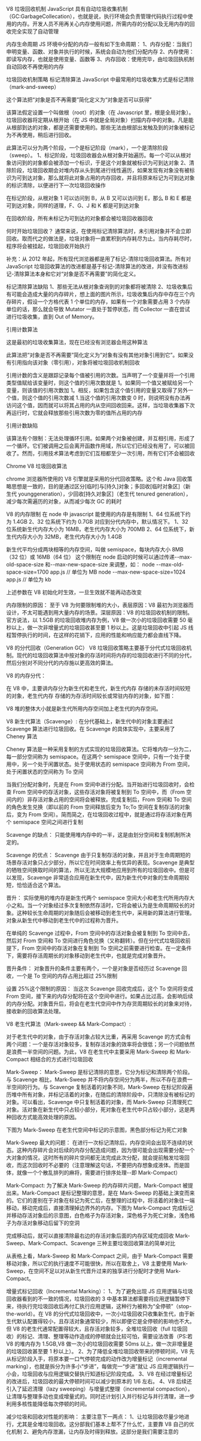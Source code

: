 V8 垃圾回收机制
JavaScript 具有自动垃圾收集机制（GC:GarbageCollecation），也就是说，执行环境会负责管理代码执行过程中使用的内存。开发人员不用再关心内存使用问题，所需内存的分配以及无用内存的回收完全实现了自动管理

内存生命周期
JS 环境中分配的内存一般有如下生命周期：
1、内存分配：当我们申明变量、函数、对象并执行的时候，系统会自动为他们分配内存
2、内存使用：即读写内存，也就是使用变量、函数等
3、内存回收：使用完毕，由垃圾回执机制自动回收不再使用的内存

垃圾回收机制策略
标记清除算法
JavaScript 中最常用的垃圾收集方式是标记清除（mark-and-sweep）

这个算法把“对象是否不再需要”简化定义为“对象是否可以获得”

该算法假定设置一个叫做根（root）的对象（在 Javascript 里，根是全局对象）。垃圾回收器将定期从根开始（在 JS 中就是全局对象）扫描内存中的对象。凡是能从根部到达的对象，都是还需要使用的。那些无法由根部出发触及到的对象被标记为不再使用，稍后进行回收。

此算法可以分为两个阶段，一个是标记阶段（mark），一个是清除阶段（sweep）。
1、标记阶段，垃圾回收器会从根对象开始遍历。每一个可以从根对象访问到的对象都会被添加一个标识，于是这个对象就被标识为可到达对象
2、清除阶段，垃圾回收期会对堆内存从头到尾进行线性遍历，如果发现有对象没有被标识为可到达对象，那么就将此对象占用的内存回收，并且将原来标记为可到达对象的标识清除，以便进行下一次垃圾回收操作

在标记阶段，从根对象 1 可以访问到 B，从 B 又可以访问到 E，那么 B 和 E 都是可到达对象，同样的道理，F、G、J 和 K 都是可到达对象

在回收阶段，所有未标记为可到达的对象都会被垃圾回收器回收

何时开始垃圾回收？
通常来说，在使用标记清除算法时，未引用对象并不会立即回收。取而代之的做法是，垃圾对象将一直累积到内存耗尽为止。当内存耗尽时，程序将会被挂起，垃圾回收开始执行

补充：从 2012 年起，所有现代浏览器都是用了标记-清除垃圾回收算法。所有对 JavaScript 垃圾回收算法的改进都是基于标记-清除算法的改进，并没有改进标记-清除算法本身和它对“对象是否不再需要”的简化定义。

标记清除算法缺陷
1、那些无法从根对象查询到的对象都将被清除
2、垃圾收集后有可能会造成大量的内存碎片，想上面的图片所示，垃圾收集后内存中存在三个内存碎片，假设一个方格代表 1 个单位的内存，如果有一个对象需要占用 3 个内存单位的话，那么就会导致 Mutator 一直处于暂停状态，而 Collector 一直在尝试进行垃圾收集，直到 Out of Memory。

引用计数算法

这是最初的垃圾收集算法，现在已经没有浏览器会用这种算法

此算法把“对象是否不再需要”简化定义为“对象有没有其他对象引用到它”。如果没有引用指向该对象（零引用），对象将被垃圾回收机制回收

引用计数的含义是跟踪记录每个值被引用的次数。当声明了一个变量并将一个引用类型值赋给该变量时，则这个值的引用次数就是 1。如果同一个值又被赋给另一个变量，则该值的引用次数加 1。相反，如果包含这个值引用的变量又取得了另外一个值，则这个值的引用次数减 1.当这个值的引用次数变 0 时，则说明没有办法再访问这个值，因而就可以将其占用的内从空间回收回来。这样，当垃圾收集器下次再运行时，它就会释放那些引用次数为零的值所占用的内存

引用计数缺陷

该算法有个限制：无法处理循环引用。如果两个对象被创建，并互相引用，形成了一个循环。它们被调用之后会离开函数作用域，所以它们已经没有用了，可以被回收了。然而，引用技术算法考虑到它们互相都至少一次引用，所有它们不会被回收

Chrome V8 垃圾回收算法

chrome 浏览器所使用的 V8 引擎就是采用的分代回收策略。这个和 Java 回收策略思想是一致的，目的是通过区分[临时]与[持久]对象；多回收[临时对象区]（新生代 younggeneration），少回收[持久对象区]（老生代 tenured generation），减少每次需遍历的对象，从而减少每次 GC 的耗时

V8 的内存限制
在 node 中 javascript 能使用的内存是有限制
1、64 位系统下约为 1.4GB
2、32 位系统下约为 0.7GB
对应到分代内存中，默认情况下。
1、32 位系统新生代内存大小为 16MB，老生代内存大小为 700MB
2、64 位系统下，新生代内存大小为 32MB，老生代内存大小为 1.4GB

新生代平均分成两块相等的内存空间，叫做 semispace，每块内存大小 8MB（32 位）或 16MB（64 位）
这个限制在 node 启动的时候可以通过传递--max-old-space-size 和--max-new-space-size 来调整，如：
node --max-old-space-size=1700 app.js // 单位为 MB
node --max-new-space-size=1024 app.js // 单位为 kb

上述参数在 V8 初始化时生效，一旦生效就不能再动态改变

内存限制的原因：
至于 V8 为何要限制堆的大小，表层原因：V8 最初为浏览器而设计，不太可能遇到用大量内存的场景。深层原因：V8 的垃圾回收机制的限制。官方说法，以 1.5GB 的垃圾回收堆内存为例，V8 做一次小的垃圾回收需要 50 毫秒以上，做一次非增量式的垃圾回收甚至要 1 秒以上。这是垃圾回收中引起 JS 线程暂停执行的时间，在这样的花销下，应用的性能和响应能力都会直线下降。

V8 的分代回收（Generation GC）
V8 垃圾回收策略主要基于分代式垃圾回收机制。现代的垃圾回收算法中按对象的存活时间将内存的垃圾回收进行不同的分代，然后分别对不同分代的内存施以更高效的算法。

V8 的内存分代：

在 V8 中，主要讲内存分为新生代和老生代，新生代内存 存储的未存活时间较短的对象，老生代内存 存储的为存活时间较长或常驻内存的对象，如下图：

V8 堆的整体大小就是新生代所用内存空间加上老生代的内存空间。

V8 新生代算法（Scavenge）:
在分代基础上，新生代中的对象主要通过 Scavenge 算法进行垃圾回收。在 Scavenge 的具体实现中，主要采用了 Cheney 算法

Cheney 算法是一种采用复制的方式实现的垃圾回收算法。它将堆内存一分为二，每一部分空间称为 semispace。在这两个 semispace 空间中，只有一个处于使用中，另一个处于闲置状态。处于使用状态的 semispace 空间称为 From 空间，处于闲置状态的空间称为 To 空间

当我们分配对象时，先是在 From 空间中进行分配。当开始进行垃圾回收时，会检查 From 空间中的存活对象，这些存活对象将被复制到 To 空间中，而（From 空间内的）非存活对象占用的空间将会被释放。完成复制后，From 空间和 To 空间的角色发生兑换（即以前的 From 空间释放后变为 To;To 空间在复制存活的对象后，变为 From 空间）。简而简之，在垃圾回收过程中，就是通过将存活对象在两个 semispace 空间之间进行复制

Scavenge 的缺点：
只能使用堆内存中的一半，这是由划分空间和复制机制所决定的。

Scavenge 的优点：
Scavenge 由于只复制存活的对象，并且对于生命周期短的场景存活对象只占少部分，所以它在时间效率上有优异的表现。Scavenge 是典型的牺牲空间换取时间的算法，所以无法大规模地应用到所有的垃圾回收中。但是可以发现，Scavenge 非常适合应用在新生代中，因为新生代中对象的生命周期较短，恰恰适合这个算法。

晋升：
实际使用的堆内存是新生代两个 semispace 空间大小和老生代所用内存大小之和。当一个对象经过多次复制依然存活时，它将会被认为是生命周期较长的对象。这种较长生命周期的对象随后会被移动到老生代中，采用新的算法进行管理。对象从新生代中移动到老生代中的过程称为晋升。

在单纯的 Scavenge 过程中，From 空间中的存活对象会被复制到 To 空间中去，然后对 From 空间和 To 空间进行角色兑换（又称翻转）。但在分代式垃圾回收前提下，From 空间中的存活对象在复制到 To 空间之前需要进行检查。在一定条件下，需要将存活周期长的对象移动到老生代中，也就是完成对象晋升。

晋升条件：
对象晋升的条件主要有两个，一个是对象是否经历过 Scavenge 回收，一个是 To 空间的内存占用比超过 25%限制

设置 25%这个限制的原因：
当这次 Scavenge 回收完成后，这个 To 空间将变成 From 空间，接下来的内存分配将在这个空间中进行。如果占比过高，会影响后续的内存分配。对象晋升后，将会在老生代空间中作为存货周期较长的对象来对待，接收新的回收算法处理。

V8 老生代算法（Mark-sweep && Mark-Compact）:

对于老生代中的对象，由于存活对象占较大比重，再采用 Scavenge 的方式会有两个问题：一个是存活对象较多，复制存活对象的效率将会很低；另一个问题依然是浪费一半空间的问题。为此，V8 在老生代中主要采用 Mark-Sweep 和 Mark-Compact 相结合的方式进行垃圾回收

Mark-Sweep：
Mark-Sweep 是标记清除的意思，它分为标记和清除两个阶段。与 Scavenge 相比，Mark-Sweep 并不将内存空间分为两半，所以不存在浪费一半空间的行为。与 Scavenge 复制活着的对象不同，Mark-Sweep 在标记阶段遍历堆中所有对象，并标记活着的对象，在随后的清除阶段中，只清除没有被标记的对象。可以看出，Scavenge 中只复制活着的对象，而 Mark-Sweep 只清理死亡对象。活对象在新生代中只占较小部分，死对象在老生代中只占较小部分，这是两种回收方式能高效处理的原因。

下图为 Mark-Sweep 在老生代空间中标记的示意图，黑色部分标记为死亡对象

Mark-Sweep 最大的问题：
在进行一次标记清除后，内存空间会出现不连续的状态。这种内存碎片会对后续的内存分配造成问题，因为很可能会出现需要分配一个大对象的情况，这时所有的碎片空间都无法完成此次分配，就会提前触发垃圾回收，而这次回收时不必要的（注意理解这句话，不要把内存想象成液体。而是固体，就像一个个散乱排列的麻将，需要进行排序处理--即 Mark-Compact）

Mark-Compact:
为了解决 Mark-Sweep 的内存碎片问题，Mark-Compact 被提出来。Mark-Compact 是标记整理的意思，是在 Mark-Sweep 的基础上演变而来的。它们的差别在于对象在标记为死亡后，在整理的过程中，将活着的对象往一端移动，移动完成后，直接清理掉边界外的内存。下图为 Mark-Compact 完成标记并移动存活对象后的示意图，白色格子为存活对象，深色格子为死亡对象，浅色格子为存活对象移动后留下的空洞

完成移动后，就可以直接清除最右边的存活对象后面的内存区域完成回收
Mark-Sweep、Mark-Compact、Scavenge 三种主要垃圾回收算法的简单对比

从表格上看，Mark-Sweep 和 Mark-Compact 之间，由于 Mark-Compact 需要移动对象，所以它的执行速度不可能很快，所以在取舍上，V8 主要使用 Mark-Sweep，在空间不足以对从新生代晋升过来的独享进行分配时才使用 Mark-Compact。

增量式标记回收（Incremental Marking）：
1、为了避免出现 JS 应用逻辑与垃圾回收器看到的不一致的情况，垃圾回收的 3 中基本算法都需要将应用逻辑暂停下来，待执行完垃圾回收后再付汇执行应用逻辑，这种行为被称为“全停顿”（stop-the-world）。在 V8 的分代式垃圾回收中，一次小垃圾回收只收集新生代，由于新生代默认配置得较小，且存活对象通常较少，所以即便它是全停顿的影响也不大。但 V8 的老生代通常配置得较大，且存活对象较多，全堆垃圾回收（full 垃圾回收）的标记、清理、整理等动作造成的停顿就会比较可怕，需要设法改善（PS:若 V8 的堆内存为 1.5GB,V8 做一次小的垃圾回收需要 50ms 以上，做一次非增量是的垃圾回收甚至要 1 秒以上）。
2、为了降低全堆垃圾回收带来的停顿时间，V8 先从标记阶段入手，将原本要一口气停顿完成的动作改为增量标记（incremental marking），也就是拆分为许多小“步进”，每做完一“步进”就让 JS 应用逻辑执行一小会，垃圾回收与应用逻辑交替执行知道标记阶段完成。
3、V8 在经过增量标记的改进后，垃圾回收的最大停顿时间可以减少到原本的 1/6 左右。
4、V8 后续还引入了延迟清理（lazy sweeping）与增量式整理（incremental compaction），让清理与整理多动也变成增量式的。同时还计划引入并行标记与并行清理，进一步利用多核性能降低每次停顿的时间。

减少垃圾和回收对性能的影响：
主要注意下一两点：
1、让垃圾回收尽量少地进行，尤其是全堆垃圾回收。这分部我们基本上帮不了什么忙，主要靠 V8 自己的优化机制
2、避免内存泄漏，让内存及时得到释放。这部分是我们需要注意的
